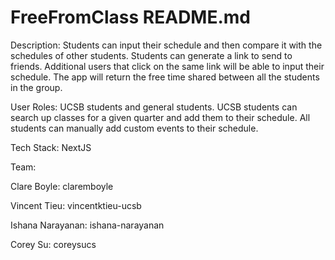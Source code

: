 # FreeFromClass README.md

Description: Students can input their schedule and then compare it with the schedules of other students. Students can generate a link to send to friends. Additional users that click on the same link will be able to input their schedule. The app will return the free time shared between all the students in the group.

User Roles: UCSB students and general students.
UCSB students can search up classes for a given quarter and add them to their schedule.
All students can manually add custom events to their schedule.

Tech Stack: NextJS

Team:

Clare Boyle: claremboyle

Vincent Tieu: vincentktieu-ucsb

Ishana Narayanan: ishana-narayanan

Corey Su: coreysucs
